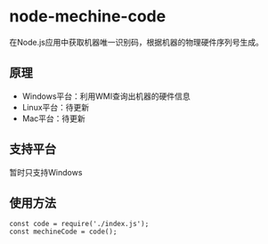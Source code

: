 # node-mechine-code
在Node.js应用中获取机器唯一识别码，根据机器的物理硬件序列号生成。
## 原理

- Windows平台：利用WMI查询出机器的硬件信息
- Linux平台：待更新
- Mac平台：待更新

## 支持平台

暂时只支持Windows

## 使用方法
```
const code = require('./index.js');
const mechineCode = code();
```
